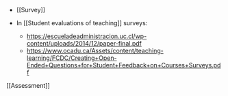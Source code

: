   - [[Survey]]

  - In  [[Student evaluations of teaching]] surveys:
      - https://escueladeadministracion.uc.cl/wp-content/uploads/2014/12/paper-final.pdf
      - https://www.ocadu.ca/Assets/content/teaching-learning/FCDC/Creating+Open-Ended+Questions+for+Student+Feedback+on+Courses+Surveys.pdf

[[Assessment]]